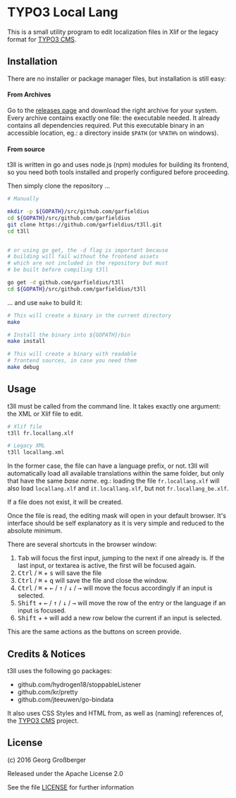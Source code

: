 # TYPO3 Local Lang

This is a small utility program to edit localization files in Xlif or the legacy format for [TYPO3 CMS](https://www.typo3.org/).

## Installation

There are no installer or package manager files, but installation is still easy:

#### From Archives

Go to the [releases page](https://github.com/garfieldius/t3ll/releases) and download the right archive for your system. Every archive contains exactly one file: the executable needed. It already contains all dependencies required. Put this executable binary in an accessible location, eg.: a directory inside `$PATH` (or `%PATH%` on windows).

#### From source

t3ll is written in go and uses node.js (npm) modules for building its frontend, so you need both tools installed and properly configured before proceeding.

Then simply clone the repository ...

```bash
# Manually

mkdir -p ${GOPATH}/src/github.com/garfieldius
cd ${GOPATH}/src/github.com/garfieldius
git clone https://github.com/garfieldius/t3ll.git
cd t3ll


# or using go get, the -d flag is important because
# building will fail without the frontend assets
# which are not included in the repository but must
# be built before compiling t3ll

go get -d github.com/garfieldius/t3ll
cd ${GOPATH}/src/github.com/garfieldius/t3ll
```

... and use `make` to build it:

```bash
# This will create a binary in the current directory
make

# Install the binary into ${GOPATH}/bin
make install

# This will create a binary with readable 
# frontend sources, in case you need them
make debug
```

## Usage

t3ll must be called from the command line. It takes exactly one argument: the XML or Xlif file to edit. 

```bash
# Xlif file
t3ll fr.locallang.xlf

# Legacy XML
t3ll locallang.xml
```

In the former case, the file can have a language prefix, or not. t3ll will automatically load all available translations within the same folder, but only that have the same *base name*. eg.: loading the file `fr.locallang.xlf` will also load `locallang.xlf` and `it.locallang.xlf`, but not `fr.locallang_be.xlf`.

If a file does not exist, it will be created.

Once the file is read, the editing mask will open in your default browser. It's interface should be self explanatory as it is very simple and reduced to the absolute minimum.

There are several shortcuts in the browser window:

1. <kbd>Tab</kbd> will focus the first input, jumping to the next if one already is. If the last input, or textarea is active, the first will be focused again.
2. <kbd>Ctrl</kbd>  / <kbd>⌘</kbd> + <kbd>s</kbd>  will save the file
3. <kbd>Ctrl</kbd> / <kbd>⌘</kbd> + <kbd>q</kbd> will save the file and close the window.
4. <kbd>Ctrl</kbd> / <kbd>⌘</kbd> + <kbd>←</kbd> / <kbd>↑</kbd> / <kbd>↓</kbd> / <kbd>→</kbd> will move the focus accordingly if an input is selected.
5. <kbd>Shift</kbd> + <kbd>←</kbd> / <kbd>↑</kbd> / <kbd>↓</kbd> / <kbd>→</kbd> will move the row of the entry or the language if an input is focused.
5. <kbd>Shift</kbd> + <kbd>+</kbd> will add a new row below the current if an input is selected.

This are the same actions as the buttons on screen provide.

## Credits & Notices

t3ll uses the following go packages:

* github.com/hydrogen18/stoppableListener
* github.com/kr/pretty
* github.com/jteeuwen/go-bindata

It also uses CSS Styles and HTML from, as well as (naming) references of, the [TYPO3 CMS](https://www.typo3.org) project.

## License

(c) 2016 Georg Großberger

Released under the Apache License 2.0

See the file [LICENSE](LICENSE) for further information
